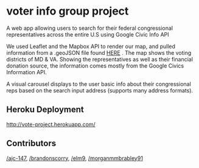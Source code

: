# voter info group project

A web app allowing users to search for their federal congressional representatives across the entire U.S using Google Civic Info API

We used Leaflet and the Mapbox API to render our map, and pulled information from a .geoJSON file found [HERE](https://code.highcharts.com/mapdata/) .
The map shows the voting districts of MD & VA. Showing the representatives as well as their financial donation source, the information comes mostly from the Google Civics Information API. 

A visual carousel displays to the user basic info about their congressional reps based on the search input address (supports many address formats).

## Heroku Deployment

http://vote-project.herokuapp.com/


## Contributors 

[/ajc-147](https://github.com/ajc-147), [/brandonscorry](https://github.com/brandonscorry), [/elm9](https://github.com/elm9), [/morganmmbrabley91](https://github.com/morganmmbrabley91)
